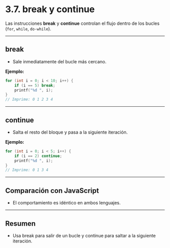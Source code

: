 # 3.7. break y continue

Las instrucciones **break** y **continue** controlan el flujo dentro de los bucles (`for`, `while`, `do-while`).

---

## break

- Sale inmediatamente del bucle más cercano.

**Ejemplo:**

```c
for (int i = 0; i < 10; i++) {
    if (i == 5) break;
    printf("%d ", i);
}
// Imprime: 0 1 2 3 4
```

---

## continue

- Salta el resto del bloque y pasa a la siguiente iteración.

**Ejemplo:**

```c
for (int i = 0; i < 5; i++) {
    if (i == 2) continue;
    printf("%d ", i);
}
// Imprime: 0 1 3 4
```

---

## Comparación con JavaScript

- El comportamiento es idéntico en ambos lenguajes.

---

## Resumen

- Usa break para salir de un bucle y continue para saltar a la siguiente iteración.
